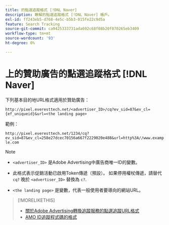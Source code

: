 ```yaml
---
title: 的點選追蹤格式 [!DNL Naver]
description: 瞭解的點選追蹤格式 [!DNL Naver] 帳戶。
exl-id: ff243eb5-d768-4e5c-b5b3-015fe22c9d5a
feature: Search Tracking
source-git-commit: ca9425333731ada692c68f08b20f070265eb3409
workflow-type: tm+mt
source-wordcount: '93'
ht-degree: 0%

---
```


# 上的贊助廣告的點選追蹤格式 [!DNL Naver]

下列基本目的地URL格式適用於贊助廣告：

`http://pixel.everesttech.net/<advertiser_ID>/cq?ev_sid=87&ev_cl={ef_uniqueid}&url=<the landing page>`

範例：

`http://pixel.everesttech.net/1234/cq?ev_sid=87&ev_cl=258e27dcec70156a667f2229020e488&url=http%3A//www.example.com`

>[!NOTE]
>
>* `<advertiser_ID>` 是Adobe Advertising中廣告商唯一ID的變數。
>
>* 此格式表示促銷活動已啟用Token傳遞（預設）。 如果停用權杖傳遞，請替代 `cq?` 晚於 `<advertiser_ID>` 替換為 `c?`.
>
* `<the landing page>` 是變數，代表一般使用者要導向的網站URL。

>[!MORELIKETHIS]
>
>* [關於Adobe Advertising轉換追蹤服務的點選追蹤URL格式](formats-click-tracking-about.md)
>* [AMO ID追蹤程式碼的格式](amo-id-tracking-parameter.md)
